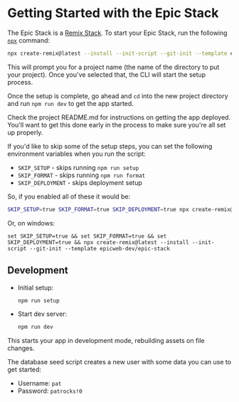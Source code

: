 # Getting Started with the Epic Stack

The Epic Stack is a [Remix Stack](https://remix.run/stacks). To start your Epic
Stack, run the following [`npx`](https://docs.npmjs.com/cli/v9/commands/npx)
command:

```sh
npx create-remix@latest --install --init-script --git-init --template epicweb-dev/epic-stack
```

This will prompt you for a project name (the name of the directory to put your
project). Once you've selected that, the CLI will start the setup process.

Once the setup is complete, go ahead and `cd` into the new project directory and
run `npm run dev` to get the app started.

Check the project README.md for instructions on getting the app deployed. You'll
want to get this done early in the process to make sure you're all set up
properly.

If you'd like to skip some of the setup steps, you can set the following
environment variables when you run the script:

- `SKIP_SETUP` - skips running `npm run setup`
- `SKIP_FORMAT` - skips running `npm run format`
- `SKIP_DEPLOYMENT` - skips deployment setup

So, if you enabled all of these it would be:

```sh
SKIP_SETUP=true SKIP_FORMAT=true SKIP_DEPLOYMENT=true npx create-remix@latest --install --init-script --git-init --template epicweb-dev/epic-stack
```

Or, on windows:

```
set SKIP_SETUP=true && set SKIP_FORMAT=true && set SKIP_DEPLOYMENT=true && npx create-remix@latest --install --init-script --git-init --template epicweb-dev/epic-stack
```

## Development

- Initial setup:

  ```sh
  npm run setup
  ```

- Start dev server:

  ```sh
  npm run dev
  ```

This starts your app in development mode, rebuilding assets on file changes.

The database seed script creates a new user with some data you can use to get
started:

- Username: `pat`
- Password: `patrocks!0`
